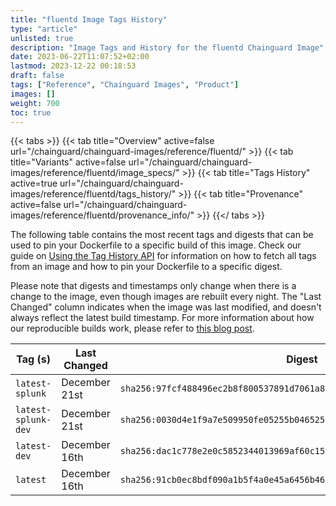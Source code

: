 ```yaml
---
title: "fluentd Image Tags History"
type: "article"
unlisted: true
description: "Image Tags and History for the fluentd Chainguard Image"
date: 2023-06-22T11:07:52+02:00
lastmod: 2023-12-22 00:18:53
draft: false
tags: ["Reference", "Chainguard Images", "Product"]
images: []
weight: 700
toc: true
---
```


{{< tabs >}}
{{< tab title="Overview" active=false url="/chainguard/chainguard-images/reference/fluentd/" >}}
{{< tab title="Variants" active=false url="/chainguard/chainguard-images/reference/fluentd/image_specs/" >}}
{{< tab title="Tags History" active=true url="/chainguard/chainguard-images/reference/fluentd/tags_history/" >}}
{{< tab title="Provenance" active=false url="/chainguard/chainguard-images/reference/fluentd/provenance_info/" >}}
{{</ tabs >}}

The following table contains the most recent tags and digests that can be used to pin your Dockerfile to a specific build of this image. Check our guide on [Using the Tag History API](/chainguard/chainguard-images/using-the-tag-history-api/) for information on how to fetch all tags from an image and how to pin your Dockerfile to a specific digest.

Please note that digests and timestamps only change when there is a change to the image, even though images are rebuilt every night. The "Last Changed" column indicates when the image was last modified, and doesn't always reflect the latest build timestamp. For more information about how our reproducible builds work, please refer to [this blog post](https://www.chainguard.dev/unchained/reproducing-chainguards-reproducible-image-builds).

| Tag (s)              | Last Changed  | Digest                                                                    |
|----------------------|---------------|---------------------------------------------------------------------------|
|  `latest-splunk`     | December 21st | `sha256:97fcf488496ec2b8f800537891d7061a8836ef80250d01356ca7e46f93331ed4` |
|  `latest-splunk-dev` | December 21st | `sha256:0030d4e1f9a7e509950fe05255b0465251d2a7d6547db1124f6a285a7caa043f` |
|  `latest-dev`        | December 16th | `sha256:dac1c778e2e0c5852344013969af60c15be9e86aaa6ea29c74ccfd47a1b1ec7d` |
|  `latest`            | December 16th | `sha256:91cb0ec8bdf090a1b5f4a0e45a6456b463544631e79709964e3d7d33874ba772` |

